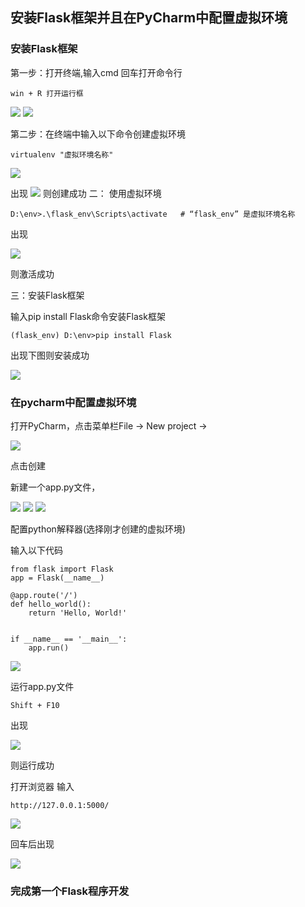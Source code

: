 ## 安装Flask框架并且在PyCharm中配置虚拟环境

### 安装Flask框架

第一步：打开终端,输入cmd 回车打开命令行

```
win + R 打开运行框
```
<img src="https://github.com/what1115/2024python/blob/main/img/img_1.png">
<img src=".\img\img_1.png">

第二步：在终端中输入以下命令创建虚拟环境

```
virtualenv "虚拟环境名称"
```
<img src=".\img\img_2.png">

出现
<img src=".\img\img_3.png">
则创建成功
二： 使用虚拟环境

```
D:\env>.\flask_env\Scripts\activate   # “flask_env” 是虚拟环境名称
```
出现

<img src=".\img\img_4.png">

则激活成功

三：安装Flask框架

输入pip install Flask命令安装Flask框架
```
(flask_env) D:\env>pip install Flask
```
出现下图则安装成功

<img src=".\img\img_5.png">

### 在pycharm中配置虚拟环境

打开PyCharm，点击菜单栏File -> New project ->

<img src=".\img\img_6.png">

点击创建

新建一个app.py文件，

<img src=".\img\img_7.png">
<img src=".\img\img_8.png">
<img src=".\img\img_9.png">

配置python解释器(选择刚才创建的虚拟环境)

输入以下代码

```
from flask import Flask
app = Flask(__name__)

@app.route('/')
def hello_world():
    return 'Hello, World!'


if __name__ == '__main__':
    app.run()
```

<img src=".\img\img_11.png">

运行app.py文件
```
Shift + F10
```

出现

<img src=".\img\img_10.png">

则运行成功

打开浏览器
输入

```
http://127.0.0.1:5000/
```

<img src=".\img\img_12.png">

回车后出现

<img src=".\img\img_13.png">

### 完成第一个Flask程序开发
